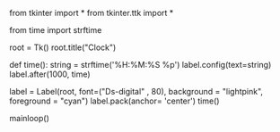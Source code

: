 from tkinter import *
from tkinter.ttk import *


from time import strftime

root = Tk()
root.title("Clock")

def time():
    string = strftime('%H:%M:%S %p')
    label.config(text=string)
    label.after(1000, time)
    

label = Label(root, font=("Ds-digital" , 80), background = "lightpink", foreground = "cyan")
label.pack(anchor= 'center')
time()

mainloop()
